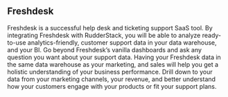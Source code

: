 ## Freshdesk

Freshdesk is a successful help desk and ticketing support SaaS tool. By integrating Freshdesk with RudderStack, you will be able to analyze ready-to-use analytics-friendly, customer support data in your data warehouse, and your BI. Go beyond Freshdesk’s vanilla dashboards and ask any question you want about your support data. Having your Freshdesk data in the same data warehouse as your marketing, and sales will help you get a holistic understanding of your business performance. Drill down to your data from your marketing channels, your revenue, and better understand how your customers engage with your products or fit your support plans.